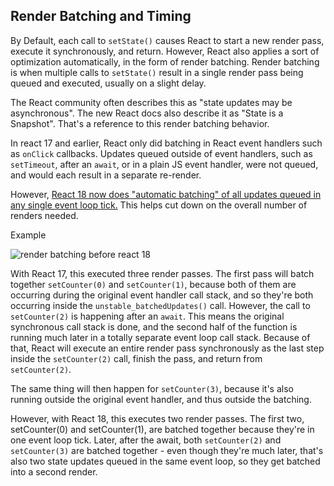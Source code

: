 ## Render Batching and Timing

By Default, each call to `setState()` causes React to start a new render pass, execute it synchronously, and return. However, React also applies a sort of optimization automatically, in the form of render batching. Render batching is when multiple calls to `setState()` result in a single render pass being queued and executed, usually on a slight delay.

The React community often describes this as "state updates may be asynchronous". The new React docs also describe it as "State is a Snapshot". That's a reference to this render batching behavior.

In react 17 and earlier, React only did batching in React event handlers such as `onClick` callbacks. Updates queued outside of event handlers, such as `setTimeout`, after an `await`, or in a plain JS event handler, were not queued, and would each result in a separate re-render.

However, [React 18 now does "automatic batching" of all updates queued in any single event loop tick.](https://github.com/reactwg/react-18/discussions/21) This helps cut down on the overall number of renders needed.

Example

![render batching before react 18](https://github.com/user-attachments/assets/e3511e1e-e4e4-4d54-b5a9-bdff7ba27941)

With React 17, this executed three render passes. The first pass will batch together `setCounter(0)` and `setCounter(1)`, because both of them are occurring during the original event handler call stack, and so they're both occurring inside the `unstable_batchedUpdates()` call. However, the call to `setCounter(2)` is happening after an `await`. This means the original synchronous call stack is done, and the second half of the function is running much later in a totally separate event loop call stack. Because of that, React will execute an entire render pass synchronously as the last step inside the `setCounter(2)` call, finish the pass, and return from `setCounter(2)`.

The same thing will then happen for `setCounter(3)`, because it's also running outside the original event handler, and thus outside the batching.

However, with React 18, this executes two render passes. The first two, setCounter(0) and setCounter(1), are batched together because they're in one event loop tick. Later, after the await, both `setCounter(2)` and `setCounter(3)` are batched together - even though they're much later, that's also two state updates queued in the same event loop, so they get batched into a second render.
